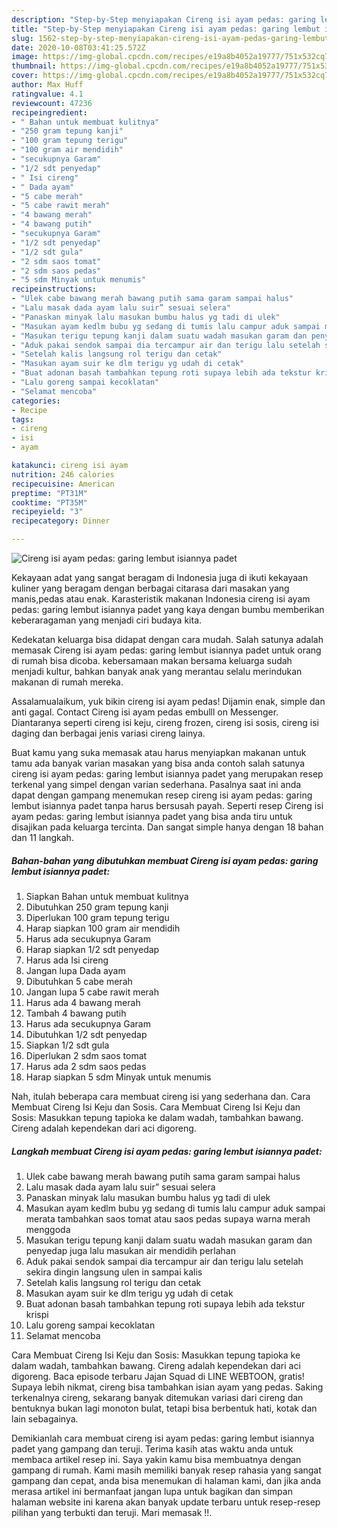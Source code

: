 ```yaml
---
description: "Step-by-Step menyiapakan Cireng isi ayam pedas: garing lembut isiannya padet Terbukti"
title: "Step-by-Step menyiapakan Cireng isi ayam pedas: garing lembut isiannya padet Terbukti"
slug: 1562-step-by-step-menyiapakan-cireng-isi-ayam-pedas-garing-lembut-isiannya-padet-terbukti
date: 2020-10-08T03:41:25.572Z
image: https://img-global.cpcdn.com/recipes/e19a8b4052a19777/751x532cq70/cireng-isi-ayam-pedas-garing-lembut-isiannya-padet-foto-resep-utama.jpg
thumbnail: https://img-global.cpcdn.com/recipes/e19a8b4052a19777/751x532cq70/cireng-isi-ayam-pedas-garing-lembut-isiannya-padet-foto-resep-utama.jpg
cover: https://img-global.cpcdn.com/recipes/e19a8b4052a19777/751x532cq70/cireng-isi-ayam-pedas-garing-lembut-isiannya-padet-foto-resep-utama.jpg
author: Max Huff
ratingvalue: 4.1
reviewcount: 47236
recipeingredient:
- " Bahan untuk membuat kulitnya"
- "250 gram tepung kanji"
- "100 gram tepung terigu"
- "100 gram air mendidih"
- "secukupnya Garam"
- "1/2 sdt penyedap"
- " Isi cireng"
- " Dada ayam"
- "5 cabe merah"
- "5 cabe rawit merah"
- "4 bawang merah"
- "4 bawang putih"
- "secukupnya Garam"
- "1/2 sdt penyedap"
- "1/2 sdt gula"
- "2 sdm saos tomat"
- "2 sdm saos pedas"
- "5 sdm Minyak untuk menumis"
recipeinstructions:
- "Ulek cabe bawang merah bawang putih sama garam sampai halus"
- "Lalu masak dada ayam lalu suir” sesuai selera"
- "Panaskan minyak lalu masukan bumbu halus yg tadi di ulek"
- "Masukan ayam kedlm bubu yg sedang di tumis lalu campur aduk sampai merata tambahkan saos tomat atau saos pedas supaya warna merah menggoda"
- "Masukan terigu tepung kanji dalam suatu wadah masukan garam dan penyedap juga lalu masukan air mendidih perlahan"
- "Aduk pakai sendok sampai dia tercampur air dan terigu lalu setelah sekira dingin langsung ulen in sampai kalis"
- "Setelah kalis langsung rol terigu dan cetak"
- "Masukan ayam suir ke dlm terigu yg udah di cetak"
- "Buat adonan basah tambahkan tepung roti supaya lebih ada tekstur krispi"
- "Lalu goreng sampai kecoklatan"
- "Selamat mencoba"
categories:
- Recipe
tags:
- cireng
- isi
- ayam

katakunci: cireng isi ayam 
nutrition: 246 calories
recipecuisine: American
preptime: "PT31M"
cooktime: "PT35M"
recipeyield: "3"
recipecategory: Dinner

---
```



![Cireng isi ayam pedas: garing lembut isiannya padet](https://img-global.cpcdn.com/recipes/e19a8b4052a19777/751x532cq70/cireng-isi-ayam-pedas-garing-lembut-isiannya-padet-foto-resep-utama.jpg)

Kekayaan adat yang sangat beragam di Indonesia juga di ikuti kekayaan kuliner yang beragam dengan berbagai citarasa dari masakan yang manis,pedas atau enak. Karasteristik makanan Indonesia cireng isi ayam pedas: garing lembut isiannya padet yang kaya dengan bumbu memberikan keberaragaman yang menjadi ciri budaya kita.


Kedekatan keluarga bisa didapat dengan cara mudah. Salah satunya adalah memasak Cireng isi ayam pedas: garing lembut isiannya padet untuk orang di rumah bisa dicoba. kebersamaan makan bersama keluarga sudah menjadi kultur, bahkan banyak anak yang merantau selalu merindukan makanan di rumah mereka.

Assalamualaikum, yuk bikin cireng isi ayam pedas! Dijamin enak, simple dan anti gagal. Contact Cireng isi ayam pedas embulll on Messenger. Diantaranya seperti cireng isi keju, cireng frozen, cireng isi sosis, cireng isi daging dan berbagai jenis variasi cireng lainya.

Buat kamu yang suka memasak atau harus menyiapkan makanan untuk tamu ada banyak varian masakan yang bisa anda contoh salah satunya cireng isi ayam pedas: garing lembut isiannya padet yang merupakan resep terkenal yang simpel dengan varian sederhana. Pasalnya saat ini anda dapat dengan gampang menemukan resep cireng isi ayam pedas: garing lembut isiannya padet tanpa harus bersusah payah.
Seperti resep Cireng isi ayam pedas: garing lembut isiannya padet yang bisa anda tiru untuk disajikan pada keluarga tercinta. Dan sangat simple hanya dengan 18 bahan dan 11 langkah.


<!--inarticleads1-->

##### Bahan-bahan yang dibutuhkan membuat Cireng isi ayam pedas: garing lembut isiannya padet:

1. Siapkan  Bahan untuk membuat kulitnya
1. Dibutuhkan 250 gram tepung kanji
1. Diperlukan 100 gram tepung terigu
1. Harap siapkan 100 gram air mendidih
1. Harus ada secukupnya Garam
1. Harap siapkan 1/2 sdt penyedap
1. Harus ada  Isi cireng
1. Jangan lupa  Dada ayam
1. Dibutuhkan 5 cabe merah
1. Jangan lupa 5 cabe rawit merah
1. Harus ada 4 bawang merah
1. Tambah 4 bawang putih
1. Harus ada secukupnya Garam
1. Dibutuhkan 1/2 sdt penyedap
1. Siapkan 1/2 sdt gula
1. Diperlukan 2 sdm saos tomat
1. Harus ada 2 sdm saos pedas
1. Harap siapkan 5 sdm Minyak untuk menumis


Nah, itulah beberapa cara membuat cireng isi yang sederhana dan. Cara Membuat Cireng Isi Keju dan Sosis. Cara Membuat Cireng Isi Keju dan Sosis: Masukkan tepung tapioka ke dalam wadah, tambahkan bawang. Cireng adalah kependekan dari aci digoreng. 

<!--inarticleads2-->

##### Langkah membuat  Cireng isi ayam pedas: garing lembut isiannya padet:

1. Ulek cabe bawang merah bawang putih sama garam sampai halus
1. Lalu masak dada ayam lalu suir” sesuai selera
1. Panaskan minyak lalu masukan bumbu halus yg tadi di ulek
1. Masukan ayam kedlm bubu yg sedang di tumis lalu campur aduk sampai merata tambahkan saos tomat atau saos pedas supaya warna merah menggoda
1. Masukan terigu tepung kanji dalam suatu wadah masukan garam dan penyedap juga lalu masukan air mendidih perlahan
1. Aduk pakai sendok sampai dia tercampur air dan terigu lalu setelah sekira dingin langsung ulen in sampai kalis
1. Setelah kalis langsung rol terigu dan cetak
1. Masukan ayam suir ke dlm terigu yg udah di cetak
1. Buat adonan basah tambahkan tepung roti supaya lebih ada tekstur krispi
1. Lalu goreng sampai kecoklatan
1. Selamat mencoba


Cara Membuat Cireng Isi Keju dan Sosis: Masukkan tepung tapioka ke dalam wadah, tambahkan bawang. Cireng adalah kependekan dari aci digoreng. Baca episode terbaru Jajan Squad di LINE WEBTOON, gratis! Supaya lebih nikmat, cireng bisa tambahkan isian ayam yang pedas. Saking terkenalnya cireng, sekarang banyak ditemukan variasi dari cireng dan bentuknya bukan lagi monoton bulat, tetapi bisa berbentuk hati, kotak dan lain sebagainya. 

Demikianlah cara membuat cireng isi ayam pedas: garing lembut isiannya padet yang gampang dan teruji. Terima kasih atas waktu anda untuk membaca artikel resep ini. Saya yakin kamu bisa membuatnya dengan gampang di rumah. Kami masih memiliki banyak resep rahasia yang sangat gampang dan cepat, anda bisa menemukan di halaman kami, dan jika anda merasa artikel ini bermanfaat jangan lupa untuk bagikan dan simpan halaman website ini karena akan banyak update terbaru untuk resep-resep pilihan yang terbukti dan teruji. Mari memasak !!. 
